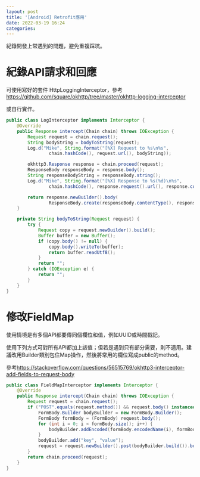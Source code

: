 ```yaml
---
layout: post
title: '[Android] Retrofit應用'
date: 2022-03-19 16:24
categories: 
---
```

紀錄開發上常遇到的問題，避免重複踩坑。

# 紀錄API請求和回應

可使用寫好的套件 HttpLoggingInterceptor，參考<https://github.com/square/okhttp/tree/master/okhttp-logging-interceptor>

或自行實作。
```java
public class LogInterceptor implements Interceptor {
    @Override
    public Response intercept(Chain chain) throws IOException {
        Request request = chain.request();
        String bodyString = bodyToString(request);
        Log.d("Mike", String.format("[%X] Request to %s\n%s",
                chain.hashCode(), request.url(), bodyString));

        okhttp3.Response response = chain.proceed(request);
        ResponseBody responseBody = response.body();
        String responseBodyString = responseBody.string();
        Log.d("Mike", String.format("[%X] Response to %s(%d)\n%s",
                chain.hashCode(), response.request().url(), response.code(), responseBodyString));

        return response.newBuilder().body(
                ResponseBody.create(responseBody.contentType(), responseBodyString.getBytes())).build();
    }

    private String bodyToString(Request request) {
        try {
            Request copy = request.newBuilder().build();
            Buffer buffer = new Buffer();
            if (copy.body() != null) {
                copy.body().writeTo(buffer);
                return buffer.readUtf8();
            }
            return "";
        } catch (IOException e) {
            return "";
        }
    }
}
```

# 修改FieldMap

使用情境是有多個API都要傳同個欄位和值，例如UUID或時間戳記。

使用下列方式可對所有API都加上該值；但若是遇到只有部分需要，則不適用。建議改用Builder類別包住Map操作，然後將常用的欄位寫成public的method。

參考<https://stackoverflow.com/questions/56515769/okhttp3-interceptor-add-fields-to-request-body>
```java
public class FieldMapInterceptor implements Interceptor {
    @Override
    public Response intercept(Chain chain) throws IOException {
        Request request = chain.request();
        if ("POST".equals(request.method()) && request.body() instanceof FormBody) {
            FormBody.Builder bodyBuilder = new FormBody.Builder();
            FormBody formBody = (FormBody) request.body();
            for (int i = 0; i < formBody.size(); i++) {
                bodyBuilder.addEncoded(formBody.encodedName(i), formBody.encodedValue(i));
            }
            bodyBuilder.add("key", "value");
            request = request.newBuilder().post(bodyBuilder.build()).build();
        }
        return chain.proceed(request);
    }
}
```